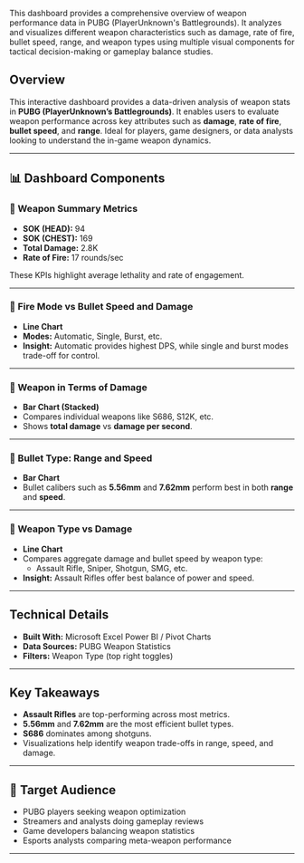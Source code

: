 
This dashboard provides a comprehensive overview of weapon performance data in PUBG (PlayerUnknown's Battlegrounds). It analyzes and visualizes different weapon characteristics such as damage, rate of fire, bullet speed, range, and weapon types using multiple visual components for tactical decision-making or gameplay balance studies.



##  Overview

This interactive dashboard provides a data-driven analysis of weapon stats in **PUBG (PlayerUnknown’s Battlegrounds)**. It enables users to evaluate weapon performance across key attributes such as **damage**, **rate of fire**, **bullet speed**, and **range**. Ideal for players, game designers, or data analysts looking to understand the in-game weapon dynamics.

---

## 📊 Dashboard Components

### 🔹 Weapon Summary Metrics
- **SOK (HEAD):** 94
- **SOK (CHEST):** 169
- **Total Damage:** 2.8K
- **Rate of Fire:** 17 rounds/sec

These KPIs highlight average lethality and rate of engagement.

---

### 🔹 Fire Mode vs Bullet Speed and Damage
- **Line Chart**
- **Modes:** Automatic, Single, Burst, etc.
- **Insight:** Automatic provides highest DPS, while single and burst modes trade-off for control.

---

### 🔹 Weapon in Terms of Damage
- **Bar Chart (Stacked)**
- Compares individual weapons like S686, S12K, etc.
- Shows **total damage** vs **damage per second**.

---

### 🔹 Bullet Type: Range and Speed
- **Bar Chart**
- Bullet calibers such as **5.56mm** and **7.62mm** perform best in both **range** and **speed**.

---

### 🔹 Weapon Type vs Damage
- **Line Chart**
- Compares aggregate damage and bullet speed by weapon type:
  - Assault Rifle, Sniper, Shotgun, SMG, etc.
- **Insight:** Assault Rifles offer best balance of power and speed.

---

## Technical Details

- **Built With:** Microsoft Excel Power BI / Pivot Charts
- **Data Sources:** PUBG Weapon Statistics
- **Filters:** Weapon Type (top right toggles)

---

##  Key Takeaways

- **Assault Rifles** are top-performing across most metrics.
- **5.56mm** and **7.62mm** are the most efficient bullet types.
- **S686** dominates among shotguns.
- Visualizations help identify weapon trade-offs in range, speed, and damage.

---

## 👥 Target Audience

- PUBG players seeking weapon optimization
- Streamers and analysts doing gameplay reviews
- Game developers balancing weapon statistics
- Esports analysts comparing meta-weapon performance

---


